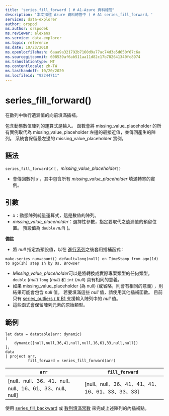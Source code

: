 ```yaml
---
title: 'series_fill_forward ( # A1-Azure 資料總管'
description: '本文描述 Azure 資料總管中 ( # A1 series_fill_forward。'
services: data-explorer
author: orspod
ms.author: orspodek
ms.reviewer: alexans
ms.service: data-explorer
ms.topic: reference
ms.date: 10/23/2018
ms.openlocfilehash: 6aaa9a321792b7160d9a77ac74d3e5d650f67c6a
ms.sourcegitcommit: 608539af6ab511aa11d82c17b782641340fc8974
ms.translationtype: MT
ms.contentlocale: zh-TW
ms.lasthandoff: 10/20/2020
ms.locfileid: "92244711"
---
```

# <a name="series_fill_forward"></a>series_fill_forward()

在數列中執行遺漏值的向前填滿插補。

包含動態數值陣列的運算式是輸入。 函數會將 missing_value_placeholder 的所有實例取代為 missing_value_placeholder 左邊的最接近值，並傳回產生的陣列。 系統會保留最左邊的 missing_value_placeholder 實例。

## <a name="syntax"></a>語法

`series_fill_forward(`*x* `[, `*missing_value_placeholder*`])`
* 會傳回數列 *x* ，其中包含所有 *missing_value_placeholder* 填滿轉寄的實例。

## <a name="arguments"></a>引數

* *x*：動態陣列純量運算式，這是數值的陣列。 
* *missing_value_placeholder*：選擇性參數，指定要取代之遺漏值的預留位置。 預設值為 `double` *null*)  (。

**備註**

* 將 *null* 指定為預設值，以在 [進行系列](make-seriesoperator.md)之後套用插補函式： 

<!-- csl: https://help.kusto.windows.net:443/Samples -->
```kusto
make-series num=count() default=long(null) on TimeStamp from ago(1d) to ago(1h) step 1h by Os, Browser
```

* *Missing_value_placeholder*可以是將轉換成實際專案類型的任何類型。 `double` (*null*) `long` (*null*) 和 `int` (*null*) 具有相同的意義。
* 如果 missing_value_placeholder (為 null)  (或省略，則會有相同的意義) ，則結果可能會包含 *null* 值。 若要填滿這些 *null* 值，請使用其他插補函數。 目前只有 [series_outliers ( # B1 ](series-outliersfunction.md) 支援輸入陣列中的 *null* 值。
* 這些函式會保留陣列元素的原始類型。

## <a name="example"></a>範例

<!-- csl: https://help.kusto.windows.net:443/Samples -->
```kusto
let data = datatable(arr: dynamic)
[
    dynamic([null,null,36,41,null,null,16,61,33,null,null])   
];
data 
| project arr, 
          fill_forward = series_fill_forward(arr)  

```

|`arr`|`fill_forward`|
|---|---|
|[null、null、36、41、null、null、16、61、33、null、null]|[null、null、36、41、41、41、16、61、33、33、33]|
   
使用 [series_fill_backward](series-fill-backwardfunction.md) 或 [數列填滿常數](series-fill-constfunction.md) 來完成上述陣列的內插補點。
